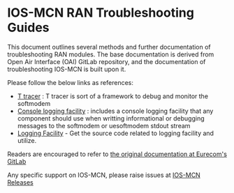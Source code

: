 # IOS-MCN RAN Troubleshooting Guides

This document outlines several methods and further documentation of troubleshooting RAN modules. 
The base documentation is derived from Open Air Interface (OAI) GitLab repository, and the documentation
of troubleshooting IOS-MCN is built upon it. 

Please follow the below links as references:
 - [T tracer](https://gitlab.eurecom.fr/oai/openairinterface5g/-/blob/develop/common/utils/T/DOC/T.md) : T tracer is sort of a framework to debug and monitor the softmodem
 - [Console logging facility](https://gitlab.eurecom.fr/oai/openairinterface5g/-/blob/develop/common/utils/LOG/DOC/log.md) : includes a console logging facility that any
   component should use when writting informational or debugging messages to the softmodem or uesoftmodem stdout stream
 - [Logging Facility](https://gitlab.eurecom.fr/oai/openairinterface5g/-/blob/develop/common/utils/LOG/DOC/arch.md) - Get the source code related to logging facility and utilize.

Readers are encouraged to refer to [the original documentation at Eurecom's GitLab](https://gitlab.eurecom.fr/oai/openairinterface5g/-/tree/develop/doc)

Any specific support on IOS-MCN, please raise issues at [IOS-MCN Releases](https://github.com/ios-mcn/ios-mcn-releases/issues)
